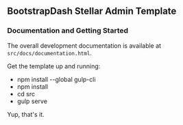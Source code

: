 ## BootstrapDash Stellar Admin Template

### Documentation and Getting Started

The overall development documentation is available at `src/docs/documentation.html`.

Get the template up and running:

- npm install --global gulp-cli
- npm install
- cd src
- gulp serve

Yup, that's it.
